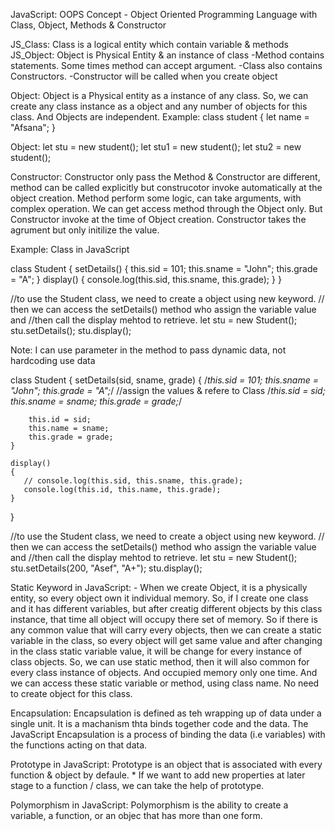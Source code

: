 JavaScript: OOPS Concept - Object Oriented Programming Language
with Class, Object, Methods & Constructor

JS_Class: Class is a logical entity which contain variable & methods
JS_Object: Object is Physical Entity & an instance of class
    -Method contains statements. Some times method can accept argument. 
    -Class also contains Constructors.
    -Constructor will be called when you create object 

Object: Object is a Physical entity as a instance of any class. So, we can create any class instance as a object and any number of objects for this class. And Objects are independent.
Example: 
    class student {
        let name = "Afsana";
    }

Object: let stu = new student();
        let stu1 = new student();
        let stu2 = new student();

Constructor: Constructor only pass the 
Method & Constructor are different, method can be called explicitly but construcotor invoke automatically at the object creation. Method perform some logic, can take arguments, with complex operation. We can get access method through the Object only. But Constructor invoke at the time of Object creation. Constructor takes the agrument but only initilize the value.

Example: Class in JavaScript

class Student 
{
    setDetails()
    {
        this.sid = 101;
        this.sname = "John";
        this.grade = "A";
    }
    display()
    {
        console.log(this.sid, this.sname, this.grade);
     }
}

//to use the Student class, we need to create a object using new keyword.
// then we can access the setDetails() method who assign the variable value and 
//then call the display mehtod to retrieve.
let stu = new Student();
stu.setDetails();
stu.display();

Note: I can use parameter in the method to pass dynamic data, not hardcoding use data

class Student 
{
    setDetails(sid, sname, grade)
    {
        /*this.sid = 101;
        this.sname = "John";
        this.grade = "A";*/
    //assign the values & refere to Class
        /*this.sid = sid;
        this.sname = sname;
        this.grade = grade;*/

        this.id = sid;
        this.name = sname;
        this.grade = grade;
    }

    display()
    {
       // console.log(this.sid, this.sname, this.grade);
       console.log(this.id, this.name, this.grade);
    }

    
}

//to use the Student class, we need to create a object using new keyword.
// then we can access the setDetails() method who assign the variable value and 
//then call the display mehtod to retrieve.
let stu = new Student();
stu.setDetails(200, "Asef", "A+");
stu.display();


Static Keyword in JavaScript: 
                - When we create Object, it is a physically entity, so every object own it individual memory. So, if I create one class and it has different variables, but after creatig different objects by this class instance, that time all object will occupy there set of memory. So if there is any common value that will carry every objects, then we can create a static variable in the class, so every object will get same value and after changing in the class static variable value, it will be change for every instance of class objects. 
So, we can use static method, then it will also common for every class instance of objects. And occupied memory only one time. 
And we can access these static variable or method, using class name. No need to create object for this class. 

Encapsulation: Encapsulation is defined as teh wrapping up of data under a single unit. It is a machanism thta binds together code and the data. The JavaScript Encapsulation is a process of binding the data (i.e variables) with the functions acting on that data.

Prototype in JavaScript: Prototype is an object that is associated with every function & object by defaule. 
    * If we want to add new properties at later stage to a function / class, we can take the help of prototype.

Polymorphism in JavaScript: Polymorphism is the ability to create a variable, a function, or an objec that has more than one form.